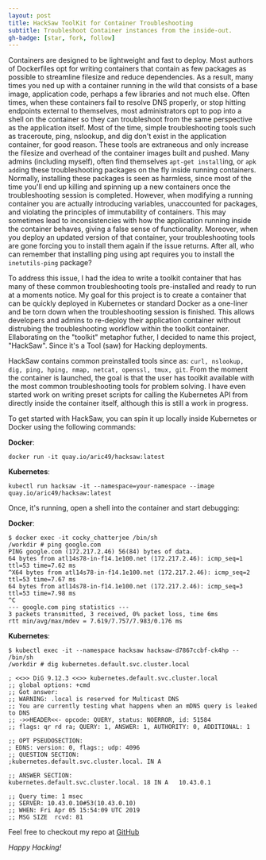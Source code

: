 ```yaml
---
layout: post
title: HackSaw ToolKit for Container Troubleshooting
subtitle: Troubleshoot Container instances from the inside-out. 
gh-badge: [star, fork, follow]
---
```

Containers are designed to be lightweight and fast to deploy.  Most authors of Dockerfiles opt for writing containers that contain as few packages as possible to streamline filesize and reduce dependencies.  As a result, many times you ned up with a container running in the wild that consists of a base image, application code, perhaps a few libraries and not much else. Often times, when these containers fail to resolve DNS properly, or stop hitting endpoints external to themselves, most administrators opt to pop into a shell on the container so they can troubleshoot from the same perspective as the application itself.  Most of the time, simple troubleshooting tools such as traceroute, ping, nslookup, and dig don't exist in the application container, for good reason.   These tools are extraneous and only increase the filesize and overhead of the container images built and pushed. Many admins (including myself), often find themselves `apt-get install`ing, or `apk add`ing these troubleshooting packages on the fly inside running containers. Normally, installing these packages is seen as harmless, since most of the time you'll end up killing and spinning up a new containers once the troubleshooting session is completed. However, when modifying a running container you are actually introducing variables, unaccounted for packages, and violating the principles of immutability of containers. This may sometimes lead to inconsistencies with how the application running inside the container behaves, giving a false sense of functionality. Moreover, when you deploy an updated version of that container, your troubleshooting tools are gone forcing you to install them again if the issue returns. After all, who can remember that installing ping using apt requires you to install the `inetutils-ping` package? 

To address this issue, I had the idea to write a toolkit container that has many of these common troubleshooting tools pre-installed and ready to run at a moments notice.   My goal for this project is to create a container that can be quickly deployed in Kubernetes or standard Docker as a one-liner and be torn down when the troubleshooting session is finished. This allows developers and admins to re-deploy their application container without distrubing the troubleshooting workflow within the toolkit container. Ellaborating on the "toolkit" metaphor futher, I decided to name this project, "HackSaw". Since it's a Tool (saw) for Hacking deployments.

HackSaw contains common preinstalled tools since as: `curl, nslookup, dig, ping, hping, nmap, netcat, openssl, tmux, git`. From the moment the container is launched, the goal is that the user has toolkit available with the most common troubleshooting tools for problem solving.  I have even started work on writing preset scripts for calling the Kubernetes API from directly inside the container itself, although this is still a work in progress.

To get started with HackSaw, you can spin it up locally inside Kubernetes or Docker using the following commands:

**Docker**:

```
docker run -it quay.io/aric49/hacksaw:latest
```

**Kubernetes**:

```
kubectl run hacksaw -it --namespace=your-namespace --image quay.io/aric49/hacksaw:latest
```

Once, it's running, open a shell into the container and start debugging:

**Docker**:

```
$ docker exec -it cocky_chatterjee /bin/sh
/workdir # ping google.com
PING google.com (172.217.2.46) 56(84) bytes of data.
64 bytes from atl14s78-in-f14.1e100.net (172.217.2.46): icmp_seq=1 ttl=53 time=7.62 ms
^X64 bytes from atl14s78-in-f14.1e100.net (172.217.2.46): icmp_seq=2 ttl=53 time=7.67 ms
64 bytes from atl14s78-in-f14.1e100.net (172.217.2.46): icmp_seq=3 ttl=53 time=7.98 ms
^C
--- google.com ping statistics ---
3 packets transmitted, 3 received, 0% packet loss, time 6ms
rtt min/avg/max/mdev = 7.619/7.757/7.983/0.176 ms

```

**Kubernetes**:

```
$ kubectl exec -it --namespace hacksaw hacksaw-d7867ccbf-ck4hp -- /bin/sh 
/workdir # dig kubernetes.default.svc.cluster.local

; <<>> DiG 9.12.3 <<>> kubernetes.default.svc.cluster.local
;; global options: +cmd
;; Got answer:
;; WARNING: .local is reserved for Multicast DNS
;; You are currently testing what happens when an mDNS query is leaked to DNS
;; ->>HEADER<<- opcode: QUERY, status: NOERROR, id: 51584
;; flags: qr rd ra; QUERY: 1, ANSWER: 1, AUTHORITY: 0, ADDITIONAL: 1

;; OPT PSEUDOSECTION:
; EDNS: version: 0, flags:; udp: 4096
;; QUESTION SECTION:
;kubernetes.default.svc.cluster.local. IN A

;; ANSWER SECTION:
kubernetes.default.svc.cluster.local. 18 IN A   10.43.0.1

;; Query time: 1 msec
;; SERVER: 10.43.0.10#53(10.43.0.10)
;; WHEN: Fri Apr 05 15:54:09 UTC 2019
;; MSG SIZE  rcvd: 81
```

Feel free to checkout my repo at [GitHub](https://github.com/aric49/hacksaw)

*Happy Hacking!*